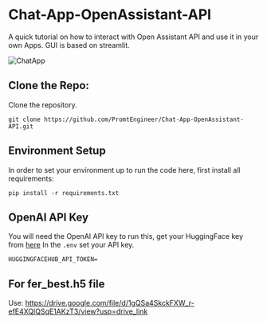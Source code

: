 # Chat-App-OpenAssistant-API
A quick tutorial on how to interact with Open Assistant API and use it in your own Apps. GUI is based on streamlit. 

![ChatApp](https://github.com/PromtEngineer/Chat-App-OpenAssistant-API/assets/134474669/dbcd36be-55f5-44e6-b3e7-1c1eb110d854)


## Clone the Repo:
Clone the repository. 
```shell
git clone https://github.com/PromtEngineer/Chat-App-OpenAssistant-API.git
```

## Environment Setup
In order to set your environment up to run the code here, first install all requirements:

```shell
pip install -r requirements.txt
```

## OpenAI API Key 

You will need the OpenAI API key to run this, get your HuggingFace key from [here](https://huggingface.co/settings/tokens)
In the `.env` set your API key. 

```shell
HUGGINGFACEHUB_API_TOKEN=
```
## For fer_best.h5 file
Use: https://drive.google.com/file/d/1gQSa4SkckFXW_r-efE4XQlQSqE1AKzT3/view?usp=drive_link
